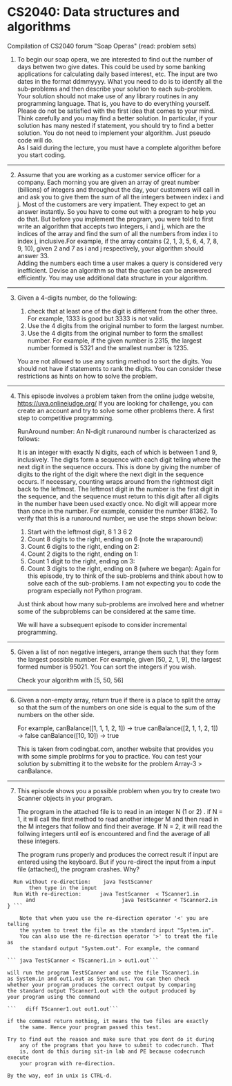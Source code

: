 # CS2040: Data structures and algorithms
Compilation of CS2040 forum "Soap Operas" (read: problem sets)

1. To begin our soap opera, we are interested to find out
the number of days betwen two give dates. This could be
used by some banking applications for calculating daily
based interest, etc. The input are two dates in the format
ddmmyyyy. 
    What you need to do is to identify all the sub-problems
and then describe your solution to each sub-problem. Your
solution should not make use of any library routines in any
programming language. That is, you have to do everything
yourself.
    Please do not be satisfied with the first idea that comes
to your mind. Think carefully and you may find a better
solution. In particular, if your solution has many nested if
statement, you should try to find a better solution.
    You do not need to implement your algorithm. Just pseudo
code will do.  
     As I said during the lecture, you must have a complete
algorithm before you start coding.  

***

2. Assume that you are working as a customer service officer for a company.
Each morning you are given an array of great number (billions) of integers
and throughout the day, your customers will call in and ask you to give them
the sum of all the integers between index i and j. Most of the customers are
very impatient. They expect to get an answer instantly. So you have to come
out with a program to help you do that. But before you implement the program,
you were told to first write an algorithm that accepts two integers, i and j, which
are the indices of the array and find the sum of all the numbers from index i to
index j, inclusive.For example, if the array contains {2, 1, 3, 5, 6, 4, 7, 8, 9, 10),
given 2 and 7 as i and j respectively, your algorithm should answer 33.  
Adding the numbers each time a user makes a query is considered very inefficient.
Devise an algorithm so that the queries can be answered efficiently. You may use
additional data structure in your algorithm.  

***

3. Given a 4-digits number, do the following:
    1. check that at least one of the digit is different from the other three.
     For example, 1333 is good but 3333 is not valid.
    2. Use the 4 digits from the original number to form the largest number.
    3. Use the 4 digits from the original number to form the smallest number.
     For example, if the given number is 2315, the largest number formed is
     5321 and the smallest number is 1235.

    You are not allowed to use any sorting method to sort the digits. You should
    not have if statements to rank the digits. You can consider these restrictions
    as hints on how to solve the problem.  

***

4. This episode involves a problem taken from the online judge website, https://uva.onlinejudge.org/
If you are looking for challenge, you can create an account and try to solve some other
problems there. A first step to competitive programming.

    RunAround number:
    An N-digit runaround number is characterized as follows:

    It is an integer with exactly N digits, each of which is between 1 and 9, inclusively.
    The digits form a sequence with each digit telling where the next digit in the sequence occurs. This is done by giving the number of digits to the right of the digit where the next digit in the sequence occurs. If necessary, counting wraps around from the rightmost digit back to the leftmost.
    The leftmost digit in the number is the first digit in the sequence, and the sequence must return to this digit after all digits in the number have been used exactly once.
    No digit will appear more than once in the number.
    For example, consider the number 81362. To verify that this is a runaround number, we use the steps shown below:

    1. Start with the leftmost digit, 8  1  3  6  2 
    2. Count 8 digits to the right, ending on 6 (note the wraparound)
    3. Count 6 digits to the right, ending on 2:
    4. Count 2 digits to the right, ending on 1:
    5. Count 1 digit to the right, ending on 3:
    6. Count 3 digits to the right, ending on 8 (where we began):
    Again for this episode, try to think of the sub-problems and think about how to
    solve each of the sub-problems. I am not expecting you to code the program 
    especially not Python program. 

    Just think about how many sub-problems are involved here and whetner
    some of the subproblems can be considered at the same time. 

    We will have a subsequent episode to consider incremental programming.   

***

5. Given a list of non negative integers, arrange them
such that they form the largest possible number.
For example, given [50, 2, 1, 9], the largest formed number is 95021.
You can sort the integers if you wish.

    Check your algorithm with [5, 50, 56]  

***

6. Given a non-empty array, return true if there is a place to split the array so that the sum of the numbers on one side is equal to the sum of the numbers on the other side.

    For example,
    canBalance([1, 1, 1, 2, 1]) → true
    canBalance([2, 1, 1, 2, 1]) → false
    canBalance([10, 10]) → true

    This is taken from codingbat.com, another website that provides you with some simple problrms
    for you to practice. You can test your solution by submitting it to the website for the problem Array-3 > canBalance. 

***

7. This episode shows you a possible problem when you try to create
two Scanner objects in your program. 

    The program in the attached file is to read in an integer N (1 or 2) .
    if N = 1, it will call the first method to read another integer M and
    then read in the M integers that follow and find their average.
    If N = 2, it will read the follwing integers until eof is encountered
    and find the average of all these integers.

    The program runs properly and produces the correct result if
    input are entered using the keyboard. But if you re-direct the input
    from a input file (attached), the program crashes. Why?

``` {Compile the program:   javac TestScanner.java
  Run without re-direction:    java TestScanner
       then type in the input
  Run With re-direction:      java TestScanner  < TScanner1.in
      and                            java TestScanner < TScanner2.in
} ```

    Note that when yuou use the re-direction operator '<' you are telling
    the system to treat the file as the standard input "System.in".
    You can also use the re-direction operator '>' to treat the file as
    the standard output "System.out". For example, the command
    
``` java TestSCanner < TScanner1.in > out1.out```

will run the program TestSCanner and use the file TScanner1.in
as System.in and out1.out as System.out. You can then check
whether your program produces the correct output by comparing
the standard output TScanner1.out with the output produced by
your program using the command

```   diff TScanner1.out out1.out```
   
if the command return nothing, it means the two files are exactly
    the same. Hence your program passed this test.

Try to find out the reason and make sure that you dont do it during
    any of the programs that you have to submit to codecrunch. That
    is, dont do this during sit-in lab and PE because codecrunch execute
    your program with re-direction.

By the way, eof in unix is CTRL-d. 

